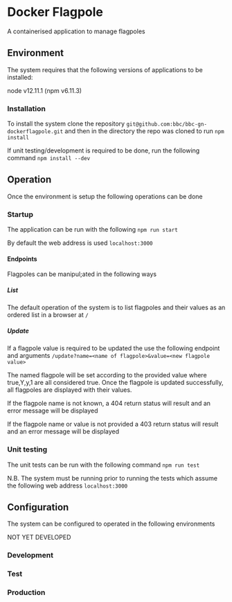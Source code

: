 # Docker Flagpole
A containerised application to manage flagpoles

## Environment
The system requires that the following versions of applications to be installed:

node v12.11.1 (npm v6.11.3)

### Installation
To install the system clone the repository ```git@github.com:bbc/bbc-gn-dockerflagpole.git``` and
then in the directory the repo was cloned to run ```npm install```

If unit testing/development is required to be done, run the following command ```npm install --dev```

## Operation
Once the environment is setup the following operations can be done

### Startup
The application can be run with the following ```npm run start```

By default the web address is used ```localhost:3000```

#### Endpoints
Flagpoles can be manipul;ated in the following ways

##### List
The default operation of the system is to list flagpoles and their values as an ordered list in a browser at ```/```

##### Update
If a flagpole value is required to be updated the use the following endpoint and arguments
```/update?name=<name of flagpole>&value=<new flagpole value>```

The named flagpole will be set according to the provided value where true,Y,y,1 are all considered true.
Once the flagpole is updated successfully, all flagpoles are displayed with their values.

If the flagpole name is not known, a 404 return status will result and an error message will be displayed

If the flagpole name or value is not provided a 403 return status will result and an error message will be displayed

### Unit testing
The unit tests can be run with the following command ```npm run test```

N.B. The system must be running prior to running the tests which assume the following web address ```localhost:3000```

## Configuration
The system can be configured to operated in the following environments 

NOT YET DEVELOPED

### Development
### Test
### Production
